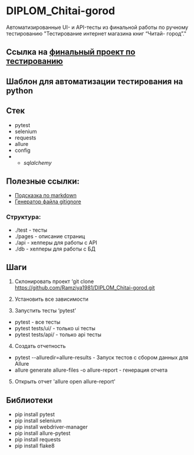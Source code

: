 # DIPLOM_Chitai-gorod
Автоматизированные UI- и API-тесты из финальной работы по ручному тестированию "Тестирование интернет магазина книг “Читай- город”."
## Ссылка на [финальный проект по тестированию](https://skypro101-2.yonote.ru/share/d254b0c7-e725-4a9d-80fc-91219464de80)

## Шаблон для автоматизации тестирования на python

## Стек
* pytest
* selenium
* requests
* allure
* config 
* - _sqlalchemy_

## Полезные ссылки:
- [Подсказка по markdown](https://www.markdownguide.org/basic-syntax/)
- [Генератор  файла gitignore](https://www.toptal.com/developers/gitignore)

### Структура:
- ./test - тесты
- ./pages - описание страниц
- ./api - хелперы для работы с API
- ./db - хелперы для работы с БД

## Шаги
1. Склонировать проект ‘git clone https://github.com/Ramziya1981/DIPLOM_Chitai-gorod.git

2. Установить все зависимости

3. Запустить тесты ‘pytest’

* pytest - все тесты
* pytest tests/ui/ - только ui тесты
* pytest tests/api/ - только api тесты

4. Создать отчетность
* pytest --alluredir=allure-results - Запуск тестов с сбором данных для Allure
* allure generate allure-files -o allure-report - генерация отчета

5. Открыть отчет 'allure open allure-report'




## Библиотеки
* pip install pytest
* pip install selenium
* pip install webdriver-manager
* pip install allure-pytest
* pip install requests
* pip install flake8

